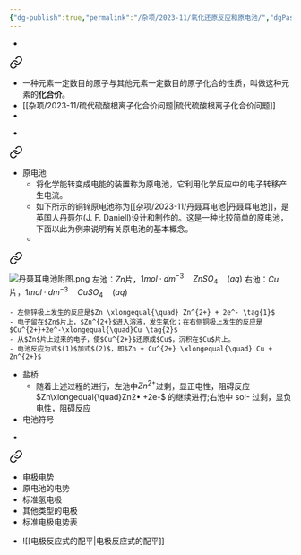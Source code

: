 ```yaml
---
{"dg-publish":true,"permalink":"/杂项/2023-11/氧化还原反应和原电池/","dgPassFrontmatter":true}
---
```


- 
<div class="transclusion internal-embed is-loaded"><a class="markdown-embed-link" href="//2023-11//" aria-label="Open link"><svg xmlns="http://www.w3.org/2000/svg" width="24" height="24" viewBox="0 0 24 24" fill="none" stroke="currentColor" stroke-width="2" stroke-linecap="round" stroke-linejoin="round" class="svg-icon lucide-link"><path d="M10 13a5 5 0 0 0 7.54.54l3-3a5 5 0 0 0-7.07-7.07l-1.72 1.71"></path><path d="M14 11a5 5 0 0 0-7.54-.54l-3 3a5 5 0 0 0 7.07 7.07l1.71-1.71"></path></svg></a><div class="markdown-embed">




- 一种元素一定数目的原子与其他元素一定数目的原子化合的性质，叫做这种元素的**化合价**。
- [[杂项/2023-11/硫代硫酸根离子化合价问题\|硫代硫酸根离子化合价问题]]
- 

</div></div>

- 
<div class="transclusion internal-embed is-loaded"><a class="markdown-embed-link" href="//2023-11//" aria-label="Open link"><svg xmlns="http://www.w3.org/2000/svg" width="24" height="24" viewBox="0 0 24 24" fill="none" stroke="currentColor" stroke-width="2" stroke-linecap="round" stroke-linejoin="round" class="svg-icon lucide-link"><path d="M10 13a5 5 0 0 0 7.54.54l3-3a5 5 0 0 0-7.07-7.07l-1.72 1.71"></path><path d="M14 11a5 5 0 0 0-7.54-.54l-3 3a5 5 0 0 0 7.07 7.07l1.71-1.71"></path></svg></a><div class="markdown-embed">




- 原电池
	- 将化学能转变成电能的装置称为原电池，它利用化学反应中的电子转移产生电流。
	- 如下所示的铜锌原电池称为[[杂项/2023-11/丹聂耳电池\|丹聂耳电池]]，是英国人丹聂尔(J. F. Daniell)设计和制作的。这是一种比较简单的原电池，下面以此为例来说明有关原电池的基本概念。
	- 
<div class="transclusion internal-embed is-loaded"><a class="markdown-embed-link" href="//2023-11//" aria-label="Open link"><svg xmlns="http://www.w3.org/2000/svg" width="24" height="24" viewBox="0 0 24 24" fill="none" stroke="currentColor" stroke-width="2" stroke-linecap="round" stroke-linejoin="round" class="svg-icon lucide-link"><path d="M10 13a5 5 0 0 0 7.54.54l3-3a5 5 0 0 0-7.07-7.07l-1.72 1.71"></path><path d="M14 11a5 5 0 0 0-7.54-.54l-3 3a5 5 0 0 0 7.07 7.07l1.71-1.71"></path></svg></a><div class="markdown-embed">




![丹聂耳电池附图.png](https://s2.loli.net/2023/11/04/uzsjpClJU2v3OgK.png)
左池：$Zn$片，$1 mol\cdot dm^{-3} \quad ZnSO_4 \quad (aq)$
右池：$Cu$片，$1 mol \cdot dm^{-3} \quad CuSO_4 \quad (aq)$

</div></div>

	- 左侧锌极上发生的反应是$Zn \xlongequal{\quad} Zn^{2+} + 2e^- \tag{1}$
	- 电子留在$Zn$片上，$Zn^{2+}$进入溶液，发生氧化；在右侧铜极上发生的反应是$Cu^{2+}+2e^-\xlongequal{\quad}Cu \tag{2}$
	- 从$Zn$片上过来的电子，使$Cu^{2+}$还原成$Cu$，沉积在$Cu$片上。
	- 电池反应为式$(1)$加式$(2)$，即$Zn + Cu^{2+} \xlongequal{\quad} Cu + Zn^{2+}$
- 盐桥
	- 随着上述过程的进行，左池中$Zn^{2+}$过剩，显正电性，阻碍反应$Zn\xlongequal{\quad}Zn2• +2e-$
的继续进行;右池中 so!- 过剩，显负 电性，阻碍反应
- 电池符号

</div></div>

- 
<div class="transclusion internal-embed is-loaded"><a class="markdown-embed-link" href="//2023-11//" aria-label="Open link"><svg xmlns="http://www.w3.org/2000/svg" width="24" height="24" viewBox="0 0 24 24" fill="none" stroke="currentColor" stroke-width="2" stroke-linecap="round" stroke-linejoin="round" class="svg-icon lucide-link"><path d="M10 13a5 5 0 0 0 7.54.54l3-3a5 5 0 0 0-7.07-7.07l-1.72 1.71"></path><path d="M14 11a5 5 0 0 0-7.54-.54l-3 3a5 5 0 0 0 7.07 7.07l1.71-1.71"></path></svg></a><div class="markdown-embed">




- 电极电势
- 原电池的电势
- 标准氢电极
- 其他类型的电极
- 标准电极电势表

</div></div>

- ![[电极反应式的配平\|电极反应式的配平]]